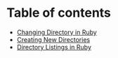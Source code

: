 # Table of contents

* [Changing Directory in Ruby](README.md)
* [Creating New Directories](creating-new-directories.md)
* [Directory Listings in Ruby](directory-listings-in-ruby.md)

